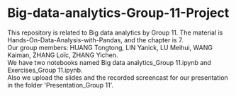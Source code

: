 # Big-data-analytics-Group-11-Project
This repository is related to Big data analytics by Group 11. The material is Hands-On-Data-Analysis-with-Pandas, and the chapter is 7.  
Our group members: HUANG Tongtong, LIN Yanick, LU Meihui, WANG Kaiman, ZHANG Loïc, ZHANG Yichen.  
We have two notebooks named Big data analytics_Group 11.ipynb and Exercises_Group 11.ipynb.  
Also we upload the slides and the recorded screencast for our presentation in the folder 'Presentation_Group 11'.
